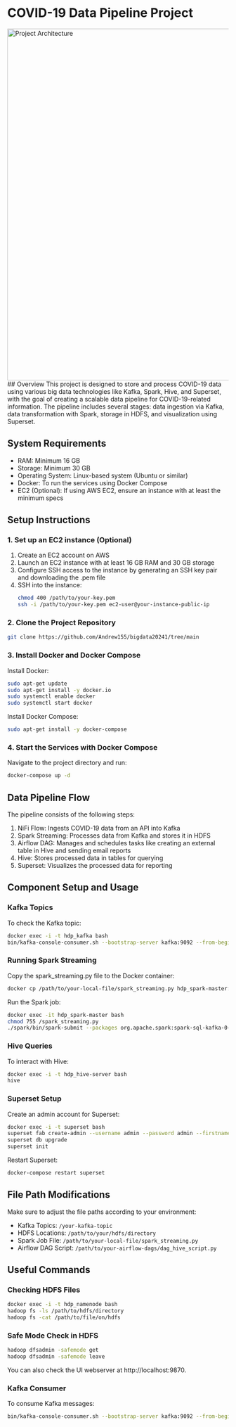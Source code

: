 # COVID-19 Data Pipeline Project
<img src="https://scontent.fhan2-3.fna.fbcdn.net/v/t1.15752-9/462571607_979947827484140_4826484144837939755_n.png?_nc_cat=111&ccb=1-7&_nc_sid=9f807c&_nc_ohc=V0OrYMqnRvcQ7kNvgEFlCav&_nc_oc=AdhaMiS-XNnKDdXKtN86_KFQYUa-Hicr_EFc3SE1jBtw0cr7-CVkq-EDZmF1u--G_rq0bghYqczGCYFGR-AljzR3&_nc_zt=23&_nc_ht=scontent.fhan2-3.fna&oh=03_Q7cD1QEaVUB_MHYlQpNl3Ze9TE_Bd912DzpScKb8U1BZfkQF9A&oe=67892D33" width="800" alt="Project Architecture"/>
## Overview
This project is designed to store and process COVID-19 data using various big data technologies like Kafka, Spark, Hive, and Superset, with the goal of creating a scalable data pipeline for COVID-19-related information. The pipeline includes several stages: data ingestion via Kafka, data transformation with Spark, storage in HDFS, and visualization using Superset.

## System Requirements
- RAM: Minimum 16 GB
- Storage: Minimum 30 GB
- Operating System: Linux-based system (Ubuntu or similar)
- Docker: To run the services using Docker Compose
- EC2 (Optional): If using AWS EC2, ensure an instance with at least the minimum specs

## Setup Instructions

### 1. Set up an EC2 instance (Optional)
1. Create an EC2 account on AWS
2. Launch an EC2 instance with at least 16 GB RAM and 30 GB storage
3. Configure SSH access to the instance by generating an SSH key pair and downloading the .pem file
4. SSH into the instance:
   ```bash
   chmod 400 /path/to/your-key.pem
   ssh -i /path/to/your-key.pem ec2-user@your-instance-public-ip
   ```

### 2. Clone the Project Repository
```bash
git clone https://github.com/Andrew155/bigdata20241/tree/main
```

### 3. Install Docker and Docker Compose
Install Docker:
```bash
sudo apt-get update
sudo apt-get install -y docker.io
sudo systemctl enable docker
sudo systemctl start docker
```

Install Docker Compose:
```bash
sudo apt-get install -y docker-compose
```

### 4. Start the Services with Docker Compose
Navigate to the project directory and run:
```bash
docker-compose up -d
```

## Data Pipeline Flow
The pipeline consists of the following steps:
1. NiFi Flow: Ingests COVID-19 data from an API into Kafka
2. Spark Streaming: Processes data from Kafka and stores it in HDFS
3. Airflow DAG: Manages and schedules tasks like creating an external table in Hive and sending email reports
4. Hive: Stores processed data in tables for querying
5. Superset: Visualizes the processed data for reporting

## Component Setup and Usage

### Kafka Topics
To check the Kafka topic:
```bash
docker exec -i -t hdp_kafka bash
bin/kafka-console-consumer.sh --bootstrap-server kafka:9092 --from-beginning --topic your-topic
```

### Running Spark Streaming
Copy the spark_streaming.py file to the Docker container:
```bash
docker cp /path/to/your-local-file/spark_streaming.py hdp_spark-master:/spark_streaming.py
```

Run the Spark job:
```bash
docker exec -it hdp_spark-master bash
chmod 755 /spark_streaming.py
./spark/bin/spark-submit --packages org.apache.spark:spark-sql-kafka-0-10_2.12:3.0.0 --master local[2] /spark_streaming.py
```

### Hive Queries
To interact with Hive:
```bash
docker exec -i -t hdp_hive-server bash
hive
```

### Superset Setup
Create an admin account for Superset:
```bash
docker exec -i -t superset bash
superset fab create-admin --username admin --password admin --firstname Admin --lastname User --email admin@superset.com
superset db upgrade
superset init
```

Restart Superset:
```bash
docker-compose restart superset
```

## File Path Modifications
Make sure to adjust the file paths according to your environment:
- Kafka Topics: `/your-kafka-topic`
- HDFS Locations: `/path/to/your/hdfs/directory`
- Spark Job File: `/path/to/your-local-file/spark_streaming.py`
- Airflow DAG Script: `/path/to/your-airflow-dags/dag_hive_script.py`

## Useful Commands

### Checking HDFS Files
```bash
docker exec -i -t hdp_namenode bash
hadoop fs -ls /path/to/hdfs/directory
hadoop fs -cat /path/to/file/on/hdfs
```

### Safe Mode Check in HDFS
```bash
hadoop dfsadmin -safemode get
hadoop dfsadmin -safemode leave
```
You can also check the UI webserver at http://localhost:9870.

### Kafka Consumer
To consume Kafka messages:
```bash
bin/kafka-console-consumer.sh --bootstrap-server kafka:9092 --from-beginning --topic your-topic
```